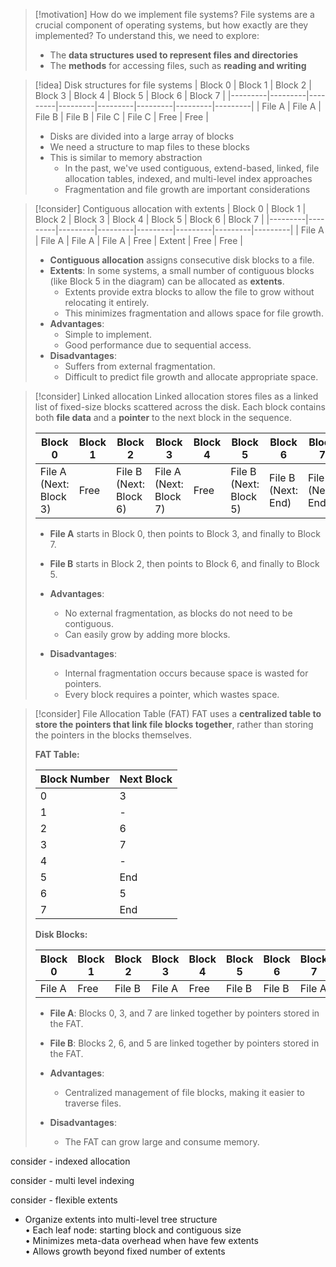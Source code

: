 > [!motivation] How do we implement file systems?
> File systems are a crucial component of operating systems, but how exactly are they implemented? To understand this, we need to explore:
> - The **data structures used to represent files and directories** 
> - The **methods** for accessing files, such as **reading and writing**

> [!idea] Disk structures for file systems
> | Block 0 | Block 1 | Block 2 | Block 3 | Block 4 | Block 5 | Block 6 | Block 7 |
> |---------|---------|---------|---------|---------|---------|---------|---------|
> | File A  | File A  | File B  | File B  | File C  | File C  | Free    | Free    |
>
> - Disks are divided into a large array of blocks
> - We need a structure to map files to these blocks 
> - This is similar to memory abstraction
>   - In the past, we've used contiguous, extend-based, linked, file allocation tables, indexed, and multi-level index approaches
>   - Fragmentation and file growth are important considerations

> [!consider] Contiguous allocation with extents
> | Block 0 | Block 1 | Block 2 | Block 3 | Block 4 | Block 5 | Block 6 | Block 7 |
> |---------|---------|---------|---------|---------|---------|---------|---------|
> | File A  | File A  | File A  | File A  | Free    | Extent  | Free    | Free    |
>
> - **Contiguous allocation** assigns consecutive disk blocks to a file.
> - **Extents**: In some systems, a small number of contiguous blocks (like Block 5 in the diagram) can be allocated as **extents**.
>   - Extents provide extra blocks to allow the file to grow without relocating it entirely.
>   - This minimizes fragmentation and allows space for file growth.
> - **Advantages**:
>   - Simple to implement.
>   - Good performance due to sequential access.
> - **Disadvantages**:
>   - Suffers from external fragmentation.
>   - Difficult to predict file growth and allocate appropriate space.

> [!consider] Linked allocation
> Linked allocation stores files as a linked list of fixed-size blocks scattered across the disk. Each block contains both **file data** and a **pointer** to the next block in the sequence.
> 
> | Block 0                 | Block 1 | Block 2                 | Block 3                 | Block 4 | Block 5                 | Block 6                 | Block 7                 |
> |-------------------------|---------|-------------------------|-------------------------|---------|-------------------------|-------------------------|-------------------------|
> | File A (Next: Block 3)   | Free    | File B (Next: Block 6)   | File A (Next: Block 7)   | Free    | File B (Next: Block 5)   | File B (Next: End)       | File A (Next: End)       |
> 
> - **File A** starts in Block 0, then points to Block 3, and finally to Block 7.
> - **File B** starts in Block 2, then points to Block 6, and finally to Block 5.
> 
> - **Advantages**:
>   - No external fragmentation, as blocks do not need to be contiguous.
>   - Can easily grow by adding more blocks.
> - **Disadvantages**:
>   - Internal fragmentation occurs because space is wasted for pointers.
>   - Every block requires a pointer, which wastes space.

> [!consider] File Allocation Table (FAT)
> FAT uses a **centralized table to store the pointers that link file blocks together**, rather than storing the pointers in the blocks themselves.
>
> **FAT Table:**
> 
> | Block Number | Next Block |
> |--------------|------------|
> | 0            | 3          |
> | 1            | -          |
> | 2            | 6          |
> | 3            | 7          |
> | 4            | -          |
> | 5            | End        |
> | 6            | 5          |
> | 7            | End        |
>
> **Disk Blocks:**
> 
> | Block 0 | Block 1 | Block 2 | Block 3 | Block 4 | Block 5 | Block 6 | Block 7 |
> |---------|---------|---------|---------|---------|---------|---------|---------|
> | File A  | Free    | File B  | File A  | Free    | File B  | File B  | File A  |
>
> - **File A**: Blocks 0, 3, and 7 are linked together by pointers stored in the FAT.
> - **File B**: Blocks 2, 6, and 5 are linked together by pointers stored in the FAT.
> 
> - **Advantages**:
>   - Centralized management of file blocks, making it easier to traverse files.
> - **Disadvantages**:
>   - The FAT can grow large and consume memory.

consider - indexed allocation


consider - multi level indexing


consider - flexible extents
- Organize extents into multi-level tree structure  
		• Each leaf node: starting block and contiguous size  
		• Minimizes meta-data overhead when have few extents  
		• Allows growth beyond fixed number of extents